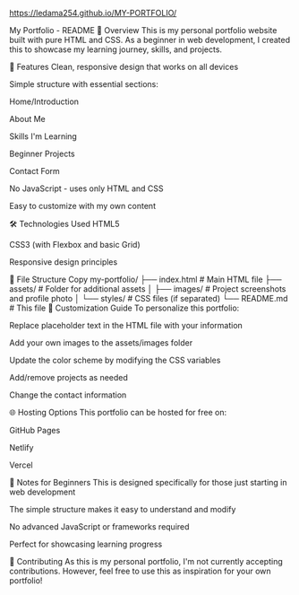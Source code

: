 https://ledama254.github.io/MY-PORTFOLIO/

My Portfolio - README
📌 Overview
This is my personal portfolio website built with pure HTML and CSS. As a beginner in web development, I created this to showcase my learning journey, skills, and projects.

🚀 Features
Clean, responsive design that works on all devices

Simple structure with essential sections:

Home/Introduction

About Me

Skills I'm Learning

Beginner Projects

Contact Form

No JavaScript - uses only HTML and CSS

Easy to customize with my own content

🛠️ Technologies Used
HTML5

CSS3 (with Flexbox and basic Grid)

Responsive design principles

📂 File Structure
Copy
my-portfolio/
├── index.html          # Main HTML file
├── assets/             # Folder for additional assets
│   ├── images/         # Project screenshots and profile photo
│   └── styles/         # CSS files (if separated)
└── README.md           # This file
🎨 Customization Guide
To personalize this portfolio:

Replace placeholder text in the HTML file with your information

Add your own images to the assets/images folder

Update the color scheme by modifying the CSS variables

Add/remove projects as needed

Change the contact information

🌐 Hosting Options
This portfolio can be hosted for free on:

GitHub Pages

Netlify

Vercel

📝 Notes for Beginners
This is designed specifically for those just starting in web development

The simple structure makes it easy to understand and modify

No advanced JavaScript or frameworks required

Perfect for showcasing learning progress

🤝 Contributing
As this is my personal portfolio, I'm not currently accepting contributions. However, feel free to use this as inspiration for your own portfolio!
